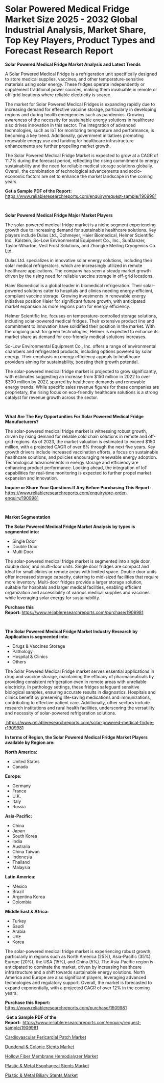 <p><h1>Solar Powered Medical Fridge Market Size 2025 - 2032 Global Industrial Analysis, Market Share, Top Key Players, Product Types and Forecast Research Report</h1></p><p><strong>Solar Powered Medical Fridge Market Analysis and Latest Trends</strong></p>
<p><p>A Solar Powered Medical Fridge is a refrigeration unit specifically designed to store medical supplies, vaccines, and other temperature-sensitive materials using solar energy. These fridges operate independently or supplement traditional power sources, making them invaluable in remote or off-grid locations where reliable electricity is scarce. </p><p>The market for Solar Powered Medical Fridges is expanding rapidly due to increasing demand for effective vaccine storage, particularly in developing regions and during health emergencies such as pandemics. Growing awareness of the necessity for sustainable energy solutions in healthcare also drives innovation in this sector. The integration of advanced technologies, such as IoT for monitoring temperature and performance, is becoming a key trend. Additionally, government initiatives promoting renewable energy use and funding for healthcare infrastructure enhancements are further propelling market growth.</p><p>The Solar Powered Medical Fridge Market is expected to grow at a CAGR of 11.7% during the forecast period, reflecting the rising commitment to energy sustainability and the need for reliable medical storage solutions globally. Overall, the combination of technological advancements and socio-economic factors are set to enhance the market landscape in the coming years.</p></p>
<p><strong>Get a Sample PDF of the Report:&nbsp;</strong> <a href="https://www.reliableresearchreports.com/enquiry/request-sample/1909981?utm_campaign=12&utm_medium=2&utm_source=Github&utm_content=ia&utm_term=05032025&utm_id=solar-powered-medical-fridge">https://www.reliableresearchreports.com/enquiry/request-sample/1909981</a></p>
<p>&nbsp;</p>
<p><strong>Solar Powered Medical Fridge Major Market Players</strong></p>
<p><p>The solar-powered medical fridge market is a niche segment experiencing growth due to increasing demand for sustainable healthcare solutions. Key players include Dulas Ltd., Dohmeyer, Haier Biomedical, Helmer Scientific Inc., Kalstein, So-Low Environmental Equipment Co., Inc., SunDanzer, Taylor-Wharton, Vest Frost Solutions, and Zhongke Meiling Cryogenics Co. Ltd.</p><p>Dulas Ltd. specializes in innovative solar energy solutions, including their solar medical refrigerators, which are increasingly utilized in remote healthcare applications. The company has seen a steady market growth driven by the rising need for reliable vaccine storage in off-grid locations.</p><p>Haier Biomedical is a global leader in biomedical refrigeration. Their solar-powered solutions cater to hospitals and clinics needing energy-efficient, compliant vaccine storage. Growing investments in renewable energy initiatives position Haier for significant future growth, with anticipated market expansion as more regions push for energy efficiency.</p><p>Helmer Scientific Inc. focuses on temperature-controlled storage solutions, including solar-powered medical fridges. Their extensive product line and commitment to innovation have solidified their position in the market. With the ongoing push for green technologies, Helmer is expected to enhance its market share as demand for eco-friendly medical solutions increases.</p><p>So-Low Environmental Equipment Co., Inc. offers a range of environmental chambers and refrigerated products, including options powered by solar energy. Their emphasis on energy efficiency appeals to healthcare providers aiming for sustainability, boosting their growth potential. </p><p>The solar-powered medical fridge market is projected to grow significantly, with estimates suggesting an increase from $150 million in 2022 to over $300 million by 2027, spurred by healthcare demands and renewable energy trends. While specific sales revenue figures for these companies are proprietary, the rising focus on eco-friendly healthcare solutions is a strong catalyst for revenue growth across the sector.</p></p>
<p>&nbsp;</p>
<p><strong>What Are The Key Opportunities For Solar Powered Medical Fridge Manufacturers?</strong></p>
<p><p>The solar-powered medical fridge market is witnessing robust growth, driven by rising demand for reliable cold chain solutions in remote and off-grid regions. As of 2023, the market valuation is estimated to exceed $150 million, with a projected CAGR of over 8% through the next five years. Key growth drivers include increased vaccination efforts, a focus on sustainable healthcare solutions, and policies encouraging renewable energy adoption. Technological advancements in energy storage and efficiency are enhancing product performance. Looking ahead, the integration of IoT capabilities for real-time monitoring is expected to further propel market expansion and innovation.</p></p>
<p><strong>Inquire or Share Your Questions If Any Before Purchasing This Report:</strong> <a href="https://www.reliableresearchreports.com/enquiry/pre-order-enquiry/1909981?utm_campaign=12&utm_medium=2&utm_source=Github&utm_content=ia&utm_term=05032025&utm_id=solar-powered-medical-fridge">https://www.reliableresearchreports.com/enquiry/pre-order-enquiry/1909981</a></p>
<p>&nbsp;</p>
<p><strong>Market Segmentation</strong></p>
<p><strong>The Solar Powered Medical Fridge Market Analysis by types is segmented into:</strong></p>
<p><ul><li>Single Door</li><li>Double Door</li><li>Multi Door</li></ul></p>
<p><p>The solar-powered medical fridge market is segmented into single door, double door, and multi-door units. Single door fridges are compact and ideal for small clinics or remote areas with limited space. Double door units offer increased storage capacity, catering to mid-sized facilities that require more inventory. Multi-door fridges provide a larger storage solution, suitable for hospitals and larger medical facilities, enabling efficient organization and accessibility of various medical supplies and vaccines while leveraging solar energy for sustainability.</p></p>
<p><strong>Purchase this Report:&nbsp;</strong><a href="https://www.reliableresearchreports.com/purchase/1909981?utm_campaign=12&utm_medium=2&utm_source=Github&utm_content=ia&utm_term=05032025&utm_id=solar-powered-medical-fridge">https://www.reliableresearchreports.com/purchase/1909981</a></p>
<p>&nbsp;</p>
<p><strong>The Solar Powered Medical Fridge Market Industry Research by Application is segmented into:</strong></p>
<p><ul><li>Drugs & Vaccines Storage</li><li>Pathology</li><li>Hospital & Clinics</li><li>Others</li></ul></p>
<p><p>The Solar Powered Medical Fridge market serves essential applications in drug and vaccine storage, maintaining the efficacy of pharmaceuticals by providing consistent refrigeration even in remote areas with unreliable electricity. In pathology settings, these fridges safeguard sensitive biological samples, ensuring accurate results in diagnostics. Hospitals and clinics benefit by preserving life-saving medications and immunizations, contributing to effective patient care. Additionally, other sectors include research institutions and rural health facilities, underscoring the versatility and necessity of solar-powered refrigeration solutions.</p></p>
<p><a href="https://www.reliableresearchreports.com/solar-powered-medical-fridge-r1909981?utm_campaign=12&utm_medium=2&utm_source=Github&utm_content=ia&utm_term=05032025&utm_id=solar-powered-medical-fridge">&nbsp;https://www.reliableresearchreports.com/solar-powered-medical-fridge-r1909981</a></p>
<p><strong>In terms of Region, the Solar Powered Medical Fridge Market Players available by Region are:</strong></p>
<p>
    <p> <strong> North America: </strong>
        <ul>
            <li>United States</li>
            <li>Canada</li>
        </ul>
        </p> 
    <p> <strong> Europe: </strong>
        <ul>
            <li>Germany</li>
            <li>France</li>
            <li>U.K.</li>
            <li>Italy</li>
            <li>Russia</li>
        </ul>
        </p> 
    <p> <strong> Asia-Pacific: </strong>
        <ul>
            <li>China</li>
            <li>Japan</li>
            <li>South Korea</li>
            <li>India</li>
            <li>Australia</li>
            <li>China Taiwan</li>
            <li>Indonesia</li>
            <li>Thailand</li>
            <li>Malaysia</li>
        </ul>
        </p> 
    <p> <strong> Latin America: </strong>
        <ul>
            <li>Mexico</li>
            <li>Brazil</li>
            <li>Argentina Korea</li>
            <li>Colombia</li>
        </ul>
        </p> 
    <p> <strong> Middle East & Africa: </strong>
        <ul>
            <li>Turkey</li>
            <li>Saudi</li>
            <li>Arabia</li>
            <li>UAE</li>
            <li>Korea</li>
        </ul>
    </p>
    </p>
<p><p>The solar-powered medical fridge market is experiencing robust growth, particularly in regions such as North America (25%), Asia-Pacific (35%), Europe (20%), the USA (15%), and China (5%). The Asia-Pacific region is anticipated to dominate the market, driven by increasing healthcare infrastructure and a shift towards sustainable energy solutions. North America and Europe are also significant players, leveraging advanced technologies and regulatory support. Overall, the market is forecasted to expand exponentially, with a projected CAGR of over 12% in the coming years.</p></p>
<p><strong>Purchase this Report: </strong><a href="https://www.reliableresearchreports.com/purchase/1909981?utm_campaign=12&utm_medium=2&utm_source=Github&utm_content=ia&utm_term=05032025&utm_id=solar-powered-medical-fridge">https://www.reliableresearchreports.com/purchase/1909981</a></p>
<p>&nbsp;<strong>Get a Sample PDF of the Report:&nbsp;&nbsp;</strong><a href="https://www.reliableresearchreports.com/enquiry/request-sample/1909981?utm_campaign=12&utm_medium=2&utm_source=Github&utm_content=ia&utm_term=05032025&utm_id=solar-powered-medical-fridge">https://www.reliableresearchreports.com/enquiry/request-sample/1909981</a></p>
<p><strong></strong></p>
<p><p><a href="https://github.com/lizonbochil23/Market-Research-Report-List-1/blob/main/cardiovascular-pericardial-patch-market.md?utm_campaign=12&utm_medium=2&utm_source=Github&utm_content=ia&utm_term=05032025&utm_id=solar-powered-medical-fridge">Cardiovascular Pericardial Patch Market</a></p><p><a href="https://github.com/ancsyanagha/Market-Research-Report-List-1/blob/main/duodenal-colonic-stents-market.md?utm_campaign=12&utm_medium=2&utm_source=Github&utm_content=ia&utm_term=05032025&utm_id=solar-powered-medical-fridge">Duodenal & Colonic Stents Market</a></p><p><a href="https://github.com/naomaroaoonv/Market-Research-Report-List-1/blob/main/hollow-fiber-membrane-hemodialyzer-market.md?utm_campaign=12&utm_medium=2&utm_source=Github&utm_content=ia&utm_term=05032025&utm_id=solar-powered-medical-fridge">Hollow Fiber Membrane Hemodialyzer Market</a></p><p><a href="https://github.com/zoccohaniech/Market-Research-Report-List-1/blob/main/plastic-metal-esophageal-stents-market.md?utm_campaign=12&utm_medium=2&utm_source=Github&utm_content=ia&utm_term=05032025&utm_id=solar-powered-medical-fridge">Plastic & Metal Esophageal Stents Market</a></p><p><a href="https://github.com/rrosasdaunas/Market-Research-Report-List-1/blob/main/plastic-metal-biliary-stents-market.md?utm_campaign=12&utm_medium=2&utm_source=Github&utm_content=ia&utm_term=05032025&utm_id=solar-powered-medical-fridge">Plastic & Metal Biliary Stents Market</a></p></p>